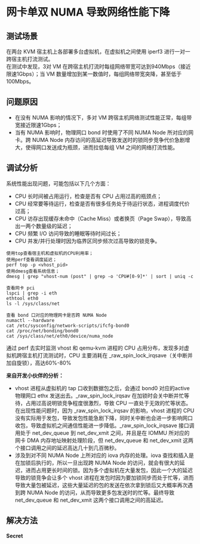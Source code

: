 # 网卡单双 NUMA 导致网络性能下降  
## 测试场景  
在两台 KVM 宿主机上各部署多台虚拟机，在虚拟机之间使用 iperf3 进行一对一跨宿主机打流测试。  
在测试中发现，3对 VM 在跨宿主机打流时每组网络带宽可达到940Mbps（接近限速1Gbps）；当 VM 数量增加到某一数值时，每组网络带宽突降，甚至低于100Mbps。　　 
## 问题原因
- 在没有 NUMA 影响的情况下，多对 VM 跨宿主机网络测试性能正常，每组带宽接近限速1Gbps；  
- 当有 NUMA 影响时，物理网口 bond 时使用了不同 NUMA Node 所对应的网卡。跨 NUMA Node 内存访问的高延迟导致发送时的锁同步竞争代价急剧增大，使得网口发送成为瓶颈，进而拉低每组 VM 之间的网络打流性能。
## 调试分析
系统性能出现问题，可能包括以下几个方面：
- CPU 长时间被占用运行，检查是否有 CPU 占用过高的瓶颈点；
- CPU 经常要等待运行，检查是否有很多任务处于待运行状态，进程调度代价过高；
- CPU 访存出现缓存未命中（Cache Miss）或者换页（Page Swap），导致高出一两个数量级的延迟；
- CPU 频繁 I/O 访问导致的睡眠等待时间过长；
- CPU 并发/并行处理时因为临界区同步频次过高导致的锁竞争。
```
使用top查看宿主机和虚拟机的CPU利用率；
使用perf查看调度延迟；
perf top -p <vhost_pid>
使用dmesg查看系统信息；
dmesg | grep "vhost-num (post" | grep -o 'CPU#[0-9]*' | sort | uniq -c
```
```
查看网卡 pci
lspci | grep -i eth
ethtool eth0
ls -l /sys/class/net

查看 bond 口对应的物理网卡是否跨 NUMA Node
numactl --hardware
cat /etc/sysconfig/network-scripts/ifcfg-bond0
cat /proc/net/bonding/bond0
cat /sys/class/net/eth0/device/numa_node
```
通过 perf 去实时监测 vhost 和 qemu-kvm 进程的 CPU 占用分布，发现多对虚拟机跨宿主机打流测试时，CPU 主要消耗在 _raw_spin_lock_irqsave（关中断并加自旋锁），高达60%-80%  

**来自开发小伙伴的分析：**    
- vhost 进程从虚拟机的 tap 口收到数据包之后，会通过 bond0 对应的active 物理网口 ethx 发送出去。_raw_spin_lock_irqsav 在加锁时会关中断并忙等待，占用过高说明锁竞争程度很激烈，导致 CPU 一直处于无效的忙等状态。在出现性能问题时，因为 _raw_spin_lock_irqsav 的影响，vhost 进程的 CPU 没有实际用于发包，导致发包性能急剧下降，同时关中断也会进一步影响网口收包，导致虚拟机之间通信性能进一步降低。_raw_spin_lock_irqsave 接口调用处于 net_dev_queue 到 net_dev_xmit 之间，并且是在 IOMMU 所对应的网卡 DMA 内存地址映射处理阶段，但 net_dev_queue 和 net_dev_xmit 这两个接口调用之间的延迟高达几十到几百微秒。
- 涉及到对不同 NUMA Node 上所对应的 iova 内存的处理。iova 查找和插入是在加锁后执行的，所以一旦出现跨 NUMA Node 的访问，就会有很大的延迟，进而占用更长时间的锁。因为多个虚拟机在大量发包，因此一个大的延迟导致的锁竞争会让多个 vhost 进程在发包时因为要加锁同步而处于忙等，进而导致大量包被延迟，这些大量延迟的包的发送在依次拿到锁后又大概率再次遇到跨 NUMA Node 的访问，从而导致更多包发送时的忙等。最终导致net_dev_queue 和 net_dev_xmit 这两个接口调用之间的高延迟。  
## 解决方法
**Secret**
　
